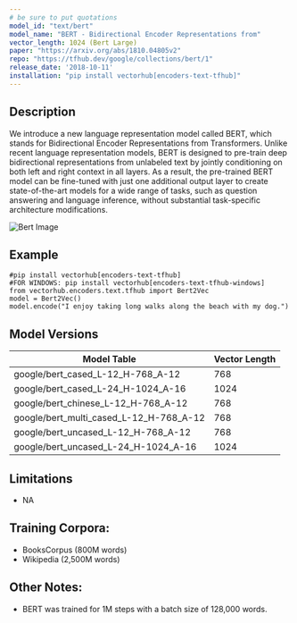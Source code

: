 ```yaml
---
# be sure to put quotations
model_id: "text/bert"
model_name: "BERT - Bidirectional Encoder Representations from"
vector_length: 1024 (Bert Large)
paper: "https://arxiv.org/abs/1810.04805v2"
repo: "https://tfhub.dev/google/collections/bert/1"
release_date: '2018-10-11'
installation: "pip install vectorhub[encoders-text-tfhub]"
---
```


## Description

We introduce a new language representation model called BERT, which stands for Bidirectional Encoder Representations from Transformers. Unlike recent language representation models, BERT is designed to pre-train deep bidirectional representations from unlabeled text by jointly conditioning on both left and right context in all layers. As a result, the pre-trained BERT model can be fine-tuned with just one additional output layer to create state-of-the-art models for a wide range of tasks, such as question answering and language inference, without substantial task-specific architecture modifications.

![Bert Image](https://miro.medium.com/max/619/1*iJqlhZz-g6ZQJ53-rE9VvA.png)

## Example

```
#pip install vectorhub[encoders-text-tfhub]
#FOR WINDOWS: pip install vectorhub[encoders-text-tfhub-windows]
from vectorhub.encoders.text.tfhub import Bert2Vec
model = Bert2Vec()
model.encode("I enjoy taking long walks along the beach with my dog.")
```

## Model Versions

Model Table | Vector Length 
------------| ---------- 
google/bert_cased_L-12_H-768_A-12 | 768  
google/bert_cased_L-24_H-1024_A-16 | 1024
google/bert_chinese_L-12_H-768_A-12 | 768
google/bert_multi_cased_L-12_H-768_A-12 | 768
google/bert_uncased_L-12_H-768_A-12 | 768
google/bert_uncased_L-24_H-1024_A-16 | 1024


## Limitations

* NA

## Training Corpora:

* BooksCorpus (800M words)
* Wikipedia (2,500M words)

## Other Notes:

* BERT was trained for 1M steps with a batch size of 128,000 words.


